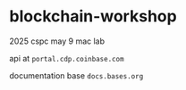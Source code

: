 # blockchain-workshop
2025 cspc may 9 mac lab

api at `portal.cdp.coinbase.com`

documentation base `docs.bases.org`
